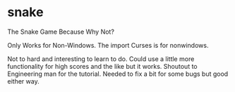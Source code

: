 # snake
The Snake Game Because Why Not?

Only Works for Non-Windows. The import Curses is for nonwindows. 

Not to hard and interesting to learn to do. Could use a little more functionality for high scores and the like but it works. Shoutout to Engineering man for the tutorial. Needed to fix a bit for some bugs but good either way.
